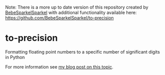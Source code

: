 Note: There is a more up to date version of this repository created by [BebeSparkelSparkel](https://github.com/BebeSparkelSparkel) with additional functionality available here: https://github.com/BebeSparkelSparkel/to-precision

# to-precision
Formatting floating point numbers to a specific number of significant digits in Python

For more information see [my blog post on this topic](http://randlet.com/blog/python-significant-figures-format).
